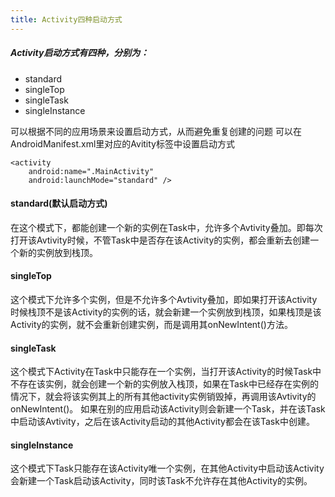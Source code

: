 ```yaml
---
title: Activity四种启动方式
---
```

#####  Activity启动方式有四种，分别为：
- standard
- singleTop
- singleTask
- singleInstance


可以根据不同的应用场景来设置启动方式，从而避免重复创建的问题
可以在AndroidManifest.xml里对应的Avitity标签中设置启动方式

```
<activity  
    android:name=".MainActivity"  
    android:launchMode="standard" />  
```

#### standard(默认启动方式)
在这个模式下，都能创建一个新的实例在Task中，允许多个Avtivity叠加。即每次打开该Avtivity时候，不管Task中是否存在该Activity的实例，都会重新去创建一个新的实例放到栈顶。
#### singleTop
这个模式下允许多个实例，但是不允许多个Avtivity叠加，即如果打开该Activity时候栈顶不是该Activity的实例的话，就会新建一个实例放到栈顶，如果栈顶是该Activity的实例，就不会重新创建实例，而是调用其onNewIntent()方法。
#### singleTask
这个模式下Activity在Task中只能存在一个实例，当打开该Activity的时候Task中不存在该实例，就会创建一个新的实例放入栈顶，如果在Task中已经存在实例的情况下，就会将该实例其上的所有其他activity实例销毁掉，再调用该Avtivity的onNewIntent()。
如果在别的应用启动该Activity则会新建一个Task，并在该Task中启动该Avtivity，之后在该Activity启动的其他Activity都会在该Task中创建。
#### singleInstance
这个模式下Task只能存在该Activity唯一个实例，在其他Activity中启动该Activity会新建一个Task启动该Activity，同时该Task不允许存在其他Activity的实例。